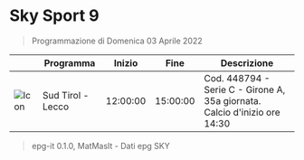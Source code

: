 # Sky Sport 9
> Programmazione di Domenica 03 Aprile 2022

||Programma|Inizio|Fine|Descrizione|
|---|---|---|---|---|
|![Icon](https://guidatv.sky.it/uuid/4f8fdcfa-5579-4d49-ba6c-be963ee5a7e3/cover?md5ChecksumParam=e47cc3dd25f48ea68591eb1b1ce38eaf)|Sud Tirol - Lecco|12:00:00|15:00:00|Cod. 448794 - Serie C - Girone A, 35a giornata. Calcio d&#039;inizio ore 14:30



 > epg-it 0.1.0, MatMasIt - Dati epg SKY